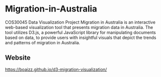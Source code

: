 # Migration-in-Australia
COS30045 Data Visualization Project
Migration in Australia is an interactive web-based visualization tool that presents migration data in Australia. The tool utilizes D3.js, a powerful JavaScript library for manipulating documents based on data, to provide users with insightful visuals that depict the trends and patterns of migration in Australia.
## Website
 https://boaizz.github.io/d3-migration-visualization/

